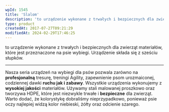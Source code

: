 ```yaml
---
wpId: 1545
title: 'Slalom'
description: 'to urządzenie wykonane z trwałych i bezpiecznych dla zwierząt materiałów, które jest przeznaczone na psie wybiegi. Urządzenie składa się z sześciu słupków. Nasza seria urządzeń na wybiegi dla psów pozwala zarówno na profesjonalną tresurę, treningi Agility, zapewnienie psom urozmaiconej, codziennej dawki ruchu jak i zabawy. Wszystkie urządzenia wykonujemy z wysokiej jakości materiałów. Używamy stali malowanej ...'
type: product
createdAt: 2017-07-27T09:21:29
modifiedAt: 2024-02-29T17:46:25
---
```



to urządzenie wykonane z trwałych i bezpiecznych dla zwierząt materiałów, które jest przeznaczone na psie wybiegi. Urządzenie składa się z sześciu słupków.

* * *

Nasza seria urządzeń na wybiegi dla psów pozwala zarówno na **profesjonalną** tresurę, treningi Agility, zapewnienie psom urozmaiconej, codziennej dawki **ruchu jak i zabawy**. Wszystkie urządzenia wykonujemy z **wysokiej jakości** materiałów. Używamy stali malowanej proszkowo oraz tworzywa HDPE, które jest niezwykle trwałe i **bezpieczne** dla zwierząt. Warto dodać, że kolorystykę dobraliśmy nieprzypadkowo, ponieważ psie oczy najlepiej widzą kolor niebieski, żółty oraz odcienie szarego.